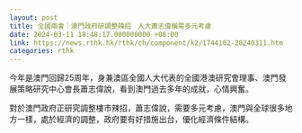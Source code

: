 ```yaml
---
layout: post
title: 全國兩會｜澳門政府研調整辣招　人大蕭志偉稱需多元考慮
date: 2024-03-11 18:48:17.000000000 +08:00
link: https://news.rthk.hk/rthk/ch/component/k2/1744162-20240311.htm
categories: rthk
---
```


今年是澳門回歸25周年，身兼澳區全國人大代表的全國港澳研究會理事、澳門發展策略研究中心會長蕭志偉說，看到澳門過去多年的成就，心情興奮。

對於澳門政府正研究調整樓市辣招，蕭志偉說，需要多元考慮，澳門與全球很多地方一樣，處於經濟的調整，政府要有好措施出台，優化經濟條件結構。
